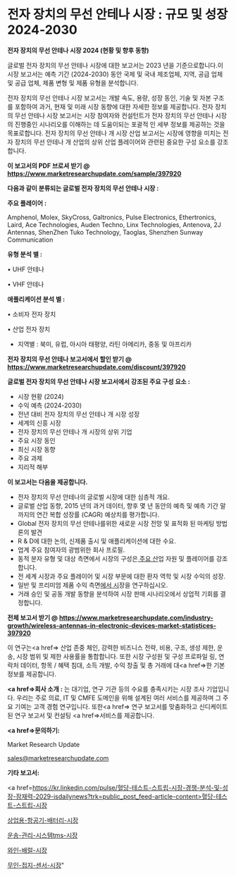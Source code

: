 # 전자 장치의 무선 안테나 시장 : 규모 및 성장 2024-2030

<strong>전자 장치의 무선 안테나 시장 2024 (현황 및 향후 동향)</strong>

글로벌 전자 장치의 무선 안테나 시장에 대한 보고서는 2023 년을 기준으로합니다.이 시장 보고서는 예측 기간 (2024-2030) 동안 국제 및 국내 제조업체, 지역, 공급 업체 및 공급 업체, 제품 변형 및 제품 유형을 분석합니다.

전자 장치의 무선 안테나 시장 보고서는 개발 속도, 용량, 성장 동인, 기술 및 자본 구조를 포함하여 과거, 현재 및 미래 시장 동향에 대한 자세한 정보를 제공합니다. 전자 장치의 무선 안테나 시장 보고서는 시장 참여자와 컨설턴트가 전자 장치의 무선 안테나 시장의 진행중인 시나리오를 이해하는 데 도움이되는 포괄적 인 세부 정보를 제공하는 것을 목표로합니다. 전자 장치의 무선 안테나 개 시장 산업 보고서는 시장에 영향을 미치는 전자 장치의 무선 안테나 개 산업의 상위 산업 플레이어와 관련된 중요한 구성 요소를 강조합니다.



<strong>이 보고서의 PDF 브로셔 받기 @ <a href=https://www.marketresearchupdate.com/sample/397920>https://www.marketresearchupdate.com/sample/397920</a></strong>



<strong>다음과 같이 분류되는 글로벌 전자 장치의 무선 안테나 시장 :</strong>



<strong>주요 플레이어 :</strong>

Amphenol, Molex, SkyCross, Galtronics, Pulse Electronics, Ethertronics, Laird, Ace Technologies, Auden Techno, Linx Technologies, Antenova, 2J Antennas, ShenZhen Tuko Technology, Taoglas, Shenzhen Sunway Communication



<strong>유형 분석 별 :</strong>

• UHF 안테나

• VHF 안테나



<strong>애플리케이션 분석 별 :</strong>

• 소비자 전자 장치

• 산업 전자 장치

<ul>
  <li>지역별 : 북미, 유럽, 아시아 태평양, 라틴 아메리카, 중동 및 아프리카</li>
</ul>


<strong>전자 장치의 무선 안테나 보고서에서 할인 받기 @ <a href=https://www.marketresearchupdate.com/discount/397920>https://www.marketresearchupdate.com/discount/397920</a></strong>



<strong>글로벌 전자 장치의 무선 안테나 시장 보고서에서 강조된 주요 구성 요소 :</strong>
<ul>
  <li>시장 현황 (2024)</li>
  <li>수익 예측 (2024-2030)</li>
  <li>전년 대비 전자 장치의 무선 안테나 개 시장 성장</li>
  <li>세계의 신흥 시장</li>
  <li>전자 장치의 무선 안테나 개 시장의 상위 기업</li>
  <li>주요 시장 동인</li>
  <li>최신 시장 동향</li>
  <li>주요 과제</li>
  <li>지리적 해부</li>
</ul>


<strong>이 보고서는 다음을 제공합니다.</strong>
<ul>
  <li>전자 장치의 무선 안테나의 글로벌 시장에 대한 심층적 개요.</li>
  <li>글로벌 산업 동향, 2015 년의 과거 데이터, 향후 몇 년 동안의 예측 및 예측 기간 말까지의 연간 복합 성장률 (CAGR) 예상치를 평가합니다.</li>
  <li>Global 전자 장치의 무선 안테나를위한 새로운 시장 전망 및 표적화 된 마케팅 방법론의 발견</li>
  <li>R &amp; D에 대한 논의, 신제품 출시 및 애플리케이션에 대한 수요.</li>
  <li>업계 주요 참여자의 광범위한 회사 프로필.</li>
  <li>동적 분자 유형 및 대상 측면에서 시장의 구성은<a href=> 주요 산</a>업 자원 및 플레이어를 강조합니다.</li>
  <li>전 세계 시장과 주요 플레이어 및 시장 부문에 대한 환자 역학 및 시장 수익의 성장.</li>
  <li>일반 및 프리미엄 제품 수익 측면<a href=>에서 시</a>장을 연구하십시오.</li>
  <li>거래 승인 및 공동 개발 동향을 분석하여 시장 판매 시나리오에서 상업적 기회를 결정합니다.</li>
</ul>



<strong>전체 보고서 받기 @ <a href=https://www.marketresearchupdate.com/industry-growth/wireless-antennas-in-electronic-devices-market-statistices-397920>https://www.marketresearchupdate.com/industry-growth/wireless-antennas-in-electronic-devices-market-statistices-397920</a></strong>

이 연구는<a href=> 산업 존중</a> 체인, 강력한 비즈니스 전략, 비용, 구조, 생성 제한, 운송, 시장 범위 및 제한 사용률을 통합합니다. 또한 시장 구성원 및 구성 프로파일 링, 연락처 데이터, 항목 / 혜택 침대, 소득 개발, 수익 창출 및 총 거래에 대<a href=>한 기본 </a>정보를 제공합니다.



<strong><a href=>회사 소</a>개 :</strong>
는 대기업, 연구 기관 등의 수요를 충족시키는 시장 조사 기업입니다. 우리는 주로 의료, IT 및 CMFE 도메인을 위해 설계된 여러 서비스를 제공하며 그 주요 기여는 고객 경험 연구입니다. 또한<a href=> 연구 보</a>고서를 맞춤화하고 신디케이트 된 연구 보고서 및 컨설팅 <a href=>서비스</a>를 제공합니다.



<strong><a href=>문의하기:</a></strong>

Market Research Update

sales@marketresearchupdate.com



<strong>기타 보고서:</strong>

<a href=https://kr.linkedin.com/pulse/혈당-테스트-스트립-시장-경쟁-분석-및-성장-잠재력-2029-isdailynews?trk=public_post_feed-article-content>혈당-테스트-스트립-시장</a>

<a href=https://www.linkedin.com/pulse/상업용-항공기-배터리-시장-진입-전략-및-위험-평가2029년-trend-tracking-tips-360-analysis-immbf/>상업용-항공기-배터리-시장</a>

<a href=https://www.linkedin.com/pulse/운송-관리-시스템tms-시장-동향-및-성장-전망-market-matrix-musings-analysis-x13pf/>운송-관리-시스템tms-시장</a>

<a href=https://www.linkedin.com/pulse/와인-배럴-시장-동향-및-성장-전망-data-dive-diaries-24-analysis-dhxtf/>와인-배럴-시장</a>

<a href=https://www.linkedin.com/pulse/무인-접지-센서-시장-규모-및-성장-2023-consumer-connection-compendium-ana-n4g0c/>무인-접지-센서-시장</a>"
